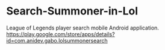 # Search-Summoner-in-Lol
League of Legends player search mobile Android application.  https://play.google.com/store/apps/details?id=com.anidev.gabo.lolsummonersearch
